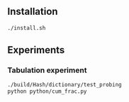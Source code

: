 ## Installation
```sh
./install.sh
```
## Experiments
### Tabulation experiment
```sh
./build/Hash/dictionary/test_probing
python python/cum_frac.py
```
